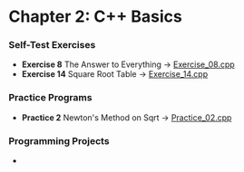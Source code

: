 # Chapter 2: C++ Basics

### Self-Test Exercises
- **Exercise 8** The Answer to Everything → [Exercise_08.cpp](Exercise_08.cpp)
- **Exercise 14** Square Root Table → [Exercise_14.cpp](Exercise_14.cpp)

### Practice Programs
- **Practice 2** Newton's Method on Sqrt → [Practice_02.cpp](Practice_02.cpp)

### Programming Projects
- 
